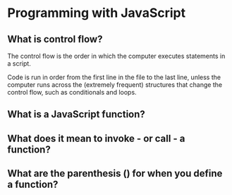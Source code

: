 # Programming with JavaScript

## What is control flow?
The control flow is the order in which the computer executes statements in a script.

Code is run in order from the first line in the file to the last line, unless the computer runs across the (extremely frequent) structures that change the control flow, such as conditionals and loops.


## What is a JavaScript function?

## What does it mean to invoke - or call - a function?

## What are the parenthesis () for when you define a function?
